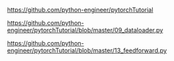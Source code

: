 https://github.com/python-engineer/pytorchTutorial

https://github.com/python-engineer/pytorchTutorial/blob/master/09_dataloader.py

https://github.com/python-engineer/pytorchTutorial/blob/master/13_feedforward.py